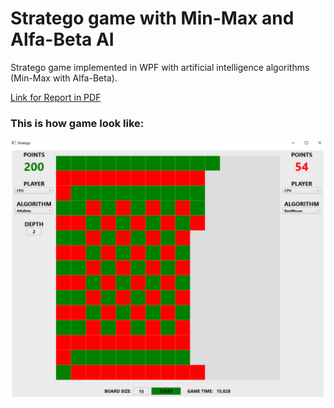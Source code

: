 # Stratego game with Min-Max and Alfa-Beta AI
Stratego game implemented in WPF with artificial intelligence algorithms (Min-Max with Alfa-Beta).

[Link for Report in PDF](https://github.com/Yamaraj6/StrategoMinMax/blob/master/SI%20Sprawozdanie%203%20Aleksander%20Górka.pdf)

### This is how game look like:
![](images/stratego.png)
